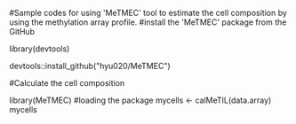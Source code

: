 #Sample codes for using 'MeTMEC' tool to estimate the cell composition by using the methylation array profile. #install the 'MeTMEC' package from the GitHub

library(devtools)

devtools::install_github("hyu020/MeTMEC")

#Calculate the cell composition 

library(MeTMEC) #loading the package
mycells <- calMeTIL(data.array)
mycells
